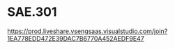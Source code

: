 # SAE.301
https://prod.liveshare.vsengsaas.visualstudio.com/join?1EA778EDD472E39DAC7B6770A452AEDF9E47
